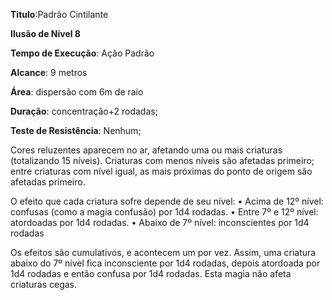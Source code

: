 **Titulo**:Padrão Cintilante

**Ilusão de Nível 8**

**Tempo de Execução**: Ação Padrão

**Alcance**: 9 metros

**Área**: dispersão com 6m de raio

**Duração**: concentração+2 rodadas;

**Teste de Resistência**: Nenhum;


Cores reluzentes aparecem no ar, afetando uma ou mais criaturas (totalizando 15 níveis). Criaturas com menos níveis são afetadas primeiro; entre criaturas com nível igual, as mais próximas do ponto de origem são afetadas primeiro.

O efeito que cada criatura sofre depende de seu nível: 
• Acima de 12º nível: confusas (como a magia confusão) por 1d4 rodadas.
• Entre 7º e 12º nível: atordoadas por 1d4 rodadas.
• Abaixo de 7º nível: inconscientes por 1d4 rodadas

Os efeitos são cumulativos, e acontecem um por vez. Assim, uma criatura abaixo do 7º nível fica inconsciente por 1d4 rodadas, depois atordoada por 1d4 rodadas e então confusa por 1d4 rodadas.
Esta magia não afeta criaturas cegas.